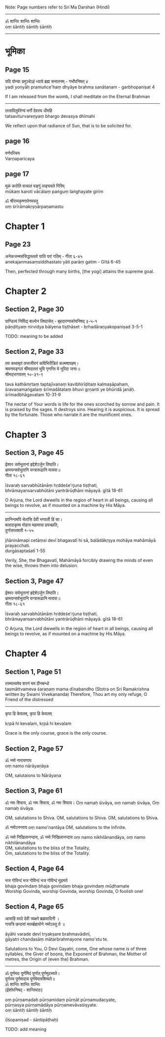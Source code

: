Note: Page numbers refer to Sri Ma Darshan (Hindi)

----

ॐ शान्तिः शान्तिः शान्तिः  
oṃ śāntiḥ śāntiḥ śāntiḥ


-----
भूमिका
=====
Page 15
------
यदि योन्याः प्रमुञ्चेऽहं ध्याये ब्रह्म सनातनम् - गर्भोपनिषत् ४   
yadi yonyāḥ pramuñce'haṃ dhyāye brahma sanātanam - garbhopaniṣat 4   

If I am released from the womb, I shall meditate on the Eternal Brahman

-----

तत्सवितुर्वरेण्यं भर्गो देवस्य धीमहि  
tatsaviturvareṇyaṃ bhargo devasya dhīmahi

We reflect upon that radiance of Sun, that is to be solicited for.


page 16
------
वर्णपरिचय  
Varṇaparicaya

page 17
------
मूकं करोति वाचालं पङ्गुं लङ्घयते गिरिम्  
mūkaṃ karoti vācālaṃ paṅguṃ laṅghayate girim


ॐ श्रीरामकृष्णार्पणमस्तु  
oṃ śrīrāmakṛṣṇārpaṇamastu

Chapter 1
========
Page 23
-----
अनेकजन्मसंसिद्धस्ततो याति परां गतिम् - गीता ६-४५   
anekajanmasaṃsiddhastato yāti parāṃ gatim - Gītā 6-45

Then, perfected through many births, [the yogi] attains the supreme goal.

Chapter 2
========
Section 2, Page 30
--------------

पाण्डित्यं निर्विद्य बाल्येन तिष्ठासेत् - बृहदारण्यकोपनिषद् ३-५-१   
pāṇḍityaṃ nirvidya bālyena tiṣṭhāset - bṛhadāraṇyakopaniṣad 3-5-1  

TODO: meaning to be added


Section 2, Page 33
--------------


तव कथामृतं तप्तजीवनं कविभिरीडितं कल्मषापहम्।  
श्रवणमङ्गलं श्रीमदाततं भुवि गृणन्ति ये भूरिदा जनाः॥   
श्रीमद्भागवतम् १०-३१-९  

tava kathāmṛtaṃ taptajīvanaṃ kavibhirīḍitaṃ kalmaṣāpaham,  
śravaṇamaṅgalaṃ śrīmadātataṃ bhuvi gṛṇanti ye bhūridā janāḥ.   
śrīmadbhāgavatam 10-31-9  


The nectar of Your words is life for the ones scorched by sorrow and pain. It is praised by the sages. It destroys sins. Hearing it is auspicious. It is spread by the fortunate. Those who narrate it are the munificent ones. 

Chapter 3
========
Section 3, Page 45
--------------
ईश्वरः सर्वभूतानां हृद्देशेऽर्जुन तिष्ठति।  
भ्रामयन्सर्वभूतानि यन्त्रारूढानि मायया॥  
गीता १८-६१  

īśvaraḥ sarvabhūtānāṃ hṛddeśe'rjuna tiṣṭhati,  
bhrāmayansarvabhūtāni yantrārūḍhāni māyayā.
gītā 18-61

O Arjuna, the Lord dwwells in the region of heart in all beings, causing all beings to revolve, as if mounted on a machine by His Māya.

---

ज्ञानिनामपि चेतांसि देवी भगवती हि सा।   
बलादाकृष्य मोहाय महामाया प्रयच्छति,   
दुर्गासप्तशती १-५५

jñānināmapi cetāṃsi devī bhagavatī hi sā,
balādākṛṣya mohāya mahāmāyā prayacchati.   
durgāsaptaśatī 1-55

Verily, She, the Bhagavatī, Mahāmāyā forcibly drawing the minds of even the wise, throws them into delusion.

Section 3, Page 47
--------------
ईश्वरः सर्वभूतानां हृद्देशेऽर्जुन तिष्ठति।  
भ्रामयन्सर्वभूतानि यन्त्रारूढानि मायया॥  
गीता १८-६१  

īśvaraḥ sarvabhūtānāṃ hṛddeśe'rjuna tiṣṭhati,  
bhrāmayansarvabhūtāni yantrārūḍhāni māyayā.
gītā 18-61

O Arjuna, the Lord dwwells in the region of heart in all beings, causing all beings to revolve, as if mounted on a machine by His Māya.

Chapter 4
========
Section 1, Page 51
--------------
तस्मात्त्वमेव शरणं मम दीनबन्धो  
tasmāttvameva śaraṇaṃ mama dīnabandho 
(Stotra on Sri Ramakrishna written by Swami Vivekananda)
Therefore, Thou art my only refuge, O Friend of the distressed

----
कृपा हि केवलम्, कृपा हि केवलम्

kṛpā hi kevalam, kṛpā hi kevalam

Grace is the only course, grace is the only course.

Section 2, Page 57
--------------
ॐ नमो नारायणाय  
oṃ namo nārāyaṇāya

OM, salutaions to Nārāyaṇa

Section 3, Page 61
--------------

ॐ नमः शिवाय, ॐ नमः शिवाय,  ॐ नमः शिवाय। 
Oṃ namaḥ śivāya, oṃ namaḥ śivāya,  Oṃ namaḥ śivāya.

OM, salutations to Shiva. OM, salutations to Shiva. OM, salutations to Shiva.

ॐ नमोऽनन्ताय
oṃ namo'nantāya
OM, salutations to the Infinite.

ॐ नमो निखिलानन्दाय, ॐ नमो निखिलानन्दाय
oṃ namo nikhilānandāya, oṃ namo nikhilānandāya   
OM, salutations to the bliss of the Totality,  
Om, salutations to the bliss of the Totality.

Section 4, Page 64
--------------

भज गोविन्दं भज गोविन्दं भज गोविन्दं  मूढमते  
bhaja govindaṃ bhaja govindaṃ bhaja govindaṃ mūḍhamate  
Worship Govinda, worship Govinda, worship Govinda, O foolish one!

Section 4, Page 65
--------------

आयाहि वरदे देवी त्र्यक्षरे ब्रह्मवादिनी ।  
गायत्रि छन्दसां मातर्ब्रह्मयोने नमोऽस्तु ते ॥  

āyāhi varade devī tryakṣare brahmavādinī,  
gāyatri chandasāṃ mātarbrahmayone namo'stu te.

Salutations to You, O Devi Gayatri, come, One whose name is of three syllables, the Giver of boons,  the Exponent of Brahman, the Mother of metres, the Origin of (even the) Brahman.
 
-----
 
ॐ पूर्णमदः पूर्णमिदं पूर्णात् पूर्णमुदच्यते।   
पूर्णस्य पूर्णमादाय पूर्णमेवावशिष्यते॥  
ॐ शान्तिः शान्तिः शान्तिः  
(ईशोपनिषद् - शान्तिपाठः) 

oṃ pūrṇamadaḥ pūrṇamidaṃ pūrṇāt pūrṇamudacyate,  
pūrṇasya pūrṇamādāya pūrṇamevāvaśiṣyate.  
oṃ śāntiḥ śāntiḥ śāntiḥ

(īśopaniṣad - śāntipāṭhaḥ)

TODO: add meaning


